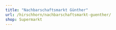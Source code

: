 ```yaml
---
title: "Nachbarschaftsmarkt Günther"
url: /hirschhorn/nachbarschaftsmarkt-guenther/
shop: Supermarkt
---
```


